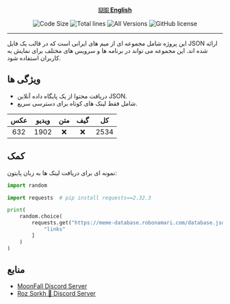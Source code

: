 <div align="center">

[**🇺🇸 English**](../../README.md)

</div>

<p align="center">
    <img src="https://img.shields.io/github/languages/code-size/robonamari/meme-database?style=flat" alt="Code Size">
    <img src="https://tokei.rs/b1/github/robonamari/meme-database?style=flat" alt="Total lines">
    <img src="https://img.shields.io/badge/all%20languages-all%20Versions-blue" alt="All Versions">
    <img src="https://img.shields.io/github/license/robonamari/meme-database" alt="GitHub license">
</p>

---

این پروژه شامل مجموعه ای از میم های ایرانی است که در قالب یک فایل JSON ارائه شده اند. این مجموعه می تواند در برنامه ها و سرویس های مختلف برای نمایش به کاربران استفاده شود.

## ویژگی ها

- دریافت محتوا از یک پایگاه داده آنلاین JSON.
- شامل فقط لینک های کوتاه برای دسترسی سریع.

| عکس | ویدیو | متن | گیف |  کل  |
| :-: | :---: | :-: | :-: | :--: |
| 632 | 1902  | :x: | :x: | 2534 |

## کمک

نمونه ای برای دریافت لینک ها به زبان پایتون:

```python
import random

import requests  # pip install requests==2.32.3

print(
    random.choice(
        requests.get("https://meme-database.robonamari.com/database.json").json()[
            "links"
        ]
    )
)
```

## منابع

- [MoonFall Discord Server](https://discord.gg/BsaC3QgEQz)
- [Roz Sorkh 🌹 Discord Server](https://discord.gg/a7jbGR99bW)
